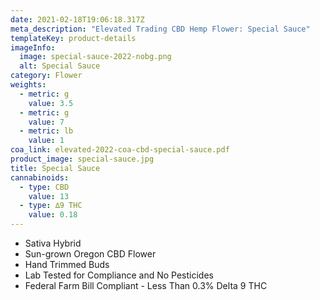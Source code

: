 ```yaml
---
date: 2021-02-18T19:06:18.317Z
meta_description: "Elevated Trading CBD Hemp Flower: Special Sauce"
templateKey: product-details
imageInfo:
  image: special-sauce-2022-nobg.png
  alt: Special Sauce
category: Flower
weights:
  - metric: g
    value: 3.5
  - metric: g
    value: 7
  - metric: lb
    value: 1
coa_link: elevated-2022-coa-cbd-special-sauce.pdf
product_image: special-sauce.jpg
title: Special Sauce
cannabinoids:
  - type: CBD
    value: 13
  - type: ∆9 THC
    value: 0.18
---
```


- Sativa Hybrid
- Sun-grown Oregon CBD Flower
- Hand Trimmed Buds
- Lab Tested for Compliance and No Pesticides
- Federal Farm Bill Compliant - Less Than 0.3% Delta 9 THC
